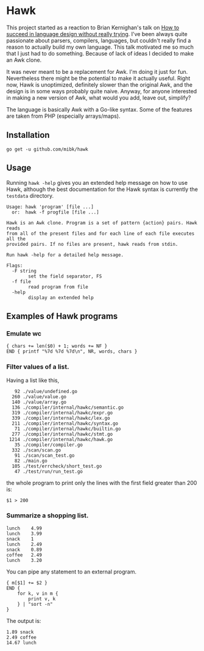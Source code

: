 # Hawk

This project started as a reaction to Brian Kernighan's talk on [How to succeed in
language design without really trying](https://www.youtube.com/watch?v=Sg4U4r_AgJU).
I've been always quite passionate about parsers, compilers, languages, but couldn't
really find a reason to actually build my own language. This talk motivated me so much
that I just had to do something. Because of lack of ideas I decided to make an Awk
clone.

It was never meant to be a replacement for Awk. I'm doing it just for fun. Nevertheless
there might be the potential to make it actually useful. Right now, Hawk is unoptimized,
definitely slower than the original Awk, and the design is in some ways probably quite
naive. Anyway, for anyone interested in making a new version of Awk, what would you add,
leave out, simplify?

The language is basically Awk with a Go-like syntax. Some of the features are taken
from PHP (especially arrays/maps).

## Installation

```
go get -u github.com/mibk/hawk
```

## Usage

Running `hawk -help` gives you an extended help message on how to use Hawk, although the
best documentation for the Hawk syntax is currently the `testdata` directory.

```
Usage: hawk 'program' [file ...]
  or:  hawk -f progfile [file ...]

Hawk is an Awk clone. Program is a set of pattern {action} pairs. Hawk reads
from all of the present files and for each line of each file executes all the
provided pairs. If no files are present, hawk reads from stdin.

Run hawk -help for a detailed help message.

Flags:
  -F string
        set the field separator, FS
  -f file
        read program from file
  -help
        display an extended help
```

## Examples of Hawk programs

### Emulate wc

```
{ chars += len($0) + 1; words += NF }
END { printf "%7d %7d %7d\n", NR, words, chars }
```

### Filter values of a list.

Having a list like this,

```
   92 ./value/undefined.go
  260 ./value/value.go
  140 ./value/array.go
  136 ./compiler/internal/hawkc/semantic.go
  319 ./compiler/internal/hawkc/expr.go
  339 ./compiler/internal/hawkc/lex.go
  211 ./compiler/internal/hawkc/syntax.go
   71 ./compiler/internal/hawkc/builtin.go
  277 ./compiler/internal/hawkc/stmt.go
 1214 ./compiler/internal/hawkc/hawk.go
   35 ./compiler/compiler.go
  332 ./scan/scan.go
   91 ./scan/scan_test.go
   82 ./main.go
  105 ./test/errcheck/short_test.go
   47 ./test/run/run_test.go
```

the whole program to print only the lines with the first field greater than
200 is:

```
$1 > 200
```

### Summarize a shopping list.

```
lunch    4.99
lunch    3.99
snack    1
lunch    2.49
snack    0.89
coffee   2.49
lunch    3.20
```

You can pipe any statement to an external program.

```
{ m[$1] += $2 }
END {
    for k, v in m {
        print v, k
    } | "sort -n"
}
```

The output is:

```
1.89 snack
2.49 coffee
14.67 lunch
```
